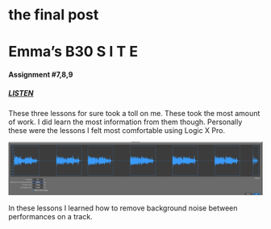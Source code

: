 # the final post

# Emma’s B30 S I T E

#### Assignment #7,8,9
##### [LISTEN](/audio/planydaddy.mp3)  

These three lessons for sure took a toll on me. These took the most amount of work. I did learn the most information from them though. Personally these were the lessons I felt most comfortable using Logic X Pro. 

![bleed](/images/AAerasebleeding.png)

In these lessons I learned how to remove background noise between performances on a track.

  

